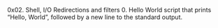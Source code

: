 0x02. Shell, I/O Redirections and filters
0. Hello World
script that prints “Hello, World”, followed by a new line to the standard output.
